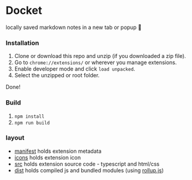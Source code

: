 # Docket
locally saved markdown notes in a new tab or popup 📝

### Installation
1. Clone or download this repo and unzip (if you downloaded a zip file).
2. Go to `chrome://extensions/` or wherever you manage extensions.
3. Enable developer mode and click `load unpacked`.
4. Select the unzipped or root folder.

Done!

### Build
1. `npm install`
3. `npm run build`


### layout
- [manifest](manifest.json) holds extension metadata
- [icons](icons/) holds extension icon
- [src](src/) holds extension source code - typescript and html/css
- [dist](dist/) holds compiled js and bundled modules (using [rollup.js](https://rollupjs.org/))
